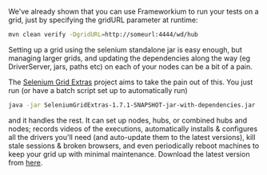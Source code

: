 We've already shown that you can use Frameworkium to run your tests on a grid, just by specifying the gridURL parameter at runtime:
```bash
mvn clean verify -DgridURL=http://someurl:4444/wd/hub
```

Setting up a grid using the selenium standalone jar is easy enough, but managing larger grids, and updating the dependencies along the way (eg DriverServer, jars, paths etc) on each of your nodes can be a bit of a pain.

The [Selenium Grid Extras](http://github.com/groupon/Selenium-Grid-Extras) project aims to take the pain out of this. You just run (or have a batch script set up to automatically run)

```bash
java -jar SeleniumGridExtras-1.7.1-SNAPSHOT-jar-with-dependencies.jar
```

and it handles the rest. It can set up nodes, hubs, or combined hubs and nodes; records videos of the executions, automatically installs & configures all the drivers you'll need (and auto-update them to the latest versions), kill stale sessions & broken browsers, and even periodically reboot machines to keep your grid up with minimal maintenance. Download the latest version from [here](http://github.com/groupon/Selenium-Grid-Extras/releases).